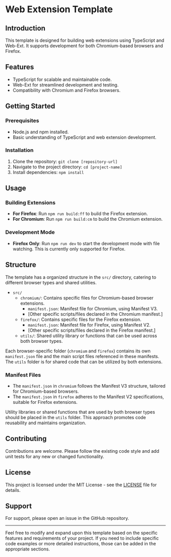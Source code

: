 # Web Extension Template

## Introduction

This template is designed for building web extensions using TypeScript and Web-Ext. It supports development for both Chromium-based browsers and Firefox.

## Features

- TypeScript for scalable and maintainable code.
- Web-Ext for streamlined development and testing.
- Compatibility with Chromium and Firefox browsers.

## Getting Started

### Prerequisites

- Node.js and npm installed.
- Basic understanding of TypeScript and web extension development.

### Installation

1. Clone the repository: `git clone [repository-url]`
2. Navigate to the project directory: `cd [project-name]`
3. Install dependencies: `npm install`

## Usage

### Building Extensions

- **For Firefox**: Run `npm run build:ff` to build the Firefox extension.
- **For Chromium**: Run `npm run build:cm` to build the Chromium extension.

### Development Mode

- **Firefox Only**: Run `npm run dev` to start the development mode with file watching. This is currently only supported for Firefox.

## Structure

The template has a organized structure in the `src/` directory, catering to different browser types and shared utilities.

- `src/`
  - `chromium/`: Contains specific files for Chromium-based browser extensions.
    - `manifest.json`: Manifest file for Chromium, using Manifest V3.
    - [Other specific scripts/files declared in the Chromium manifest.]
  - `firefox/`: Contains specific files for the Firefox extension.
    - `manifest.json`: Manifest file for Firefox, using Manifest V2.
    - [Other specific scripts/files declared in the Firefox manifest.]
  - `utils/`: Shared utility library or functions that can be used across both browser types.

Each browser-specific folder (`chromium` and `firefox`) contains its own `manifest.json` file and the main script files referenced in these manifests. The `utils` folder is for shared code that can be utilized by both extensions.

### Manifest Files

- The `manifest.json` in `chromium` follows the Manifest V3 structure, tailored for Chromium-based browsers.
- The `manifest.json` in `firefox` adheres to the Manifest V2 specifications, suitable for Firefox extensions.

Utility libraries or shared functions that are used by both browser types should be placed in the `utils` folder. This approach promotes code reusability and maintains organization.

## Contributing

Contributions are welcome. Please follow the existing code style and add unit tests for any new or changed functionality.

## License

This project is licensed under the MIT License - see the [LICENSE](LICENSE) file for details.

## Support

For support, please open an issue in the GitHub repository.

---

Feel free to modify and expand upon this template based on the specific features and requirements of your project. If you need to include specific code examples or more detailed instructions, those can be added in the appropriate sections.
